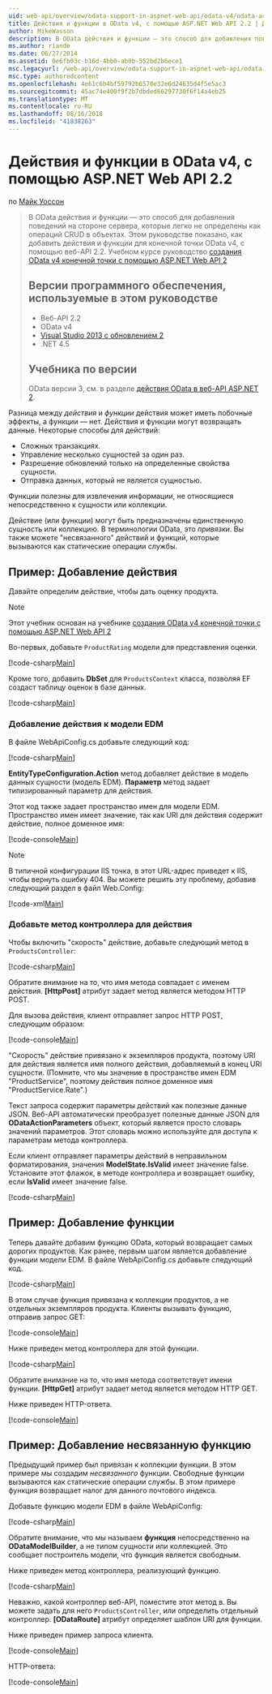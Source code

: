 ```yaml
---
uid: web-api/overview/odata-support-in-aspnet-web-api/odata-v4/odata-actions-and-functions
title: Действия и функции в OData v4, с помощью ASP.NET Web API 2.2 | Документация Майкрософт
author: MikeWasson
description: В OData действия и функции — это способ для добавления поведений на стороне сервера, которые легко не определены как операций CRUD в объектах. В этом руководстве показано как...
ms.author: riande
ms.date: 06/27/2014
ms.assetid: 0e6fb03c-b16d-4bb0-ab0b-552bd2b6ece1
msc.legacyurl: /web-api/overview/odata-support-in-aspnet-web-api/odata-v4/odata-actions-and-functions
msc.type: authoredcontent
ms.openlocfilehash: 4e61c6b4bf59792b6570e32e6d24635d4f5e5ac3
ms.sourcegitcommit: 45ac74e400f9f2b7dbded66297730f6f14a4eb25
ms.translationtype: MT
ms.contentlocale: ru-RU
ms.lasthandoff: 08/16/2018
ms.locfileid: "41838263"
---
```

<a name="actions-and-functions-in-odata-v4-using-aspnet-web-api-22"></a>Действия и функции в OData v4, с помощью ASP.NET Web API 2.2
====================
по [Майк Уоссон](https://github.com/MikeWasson)

> В OData действия и функции — это способ для добавления поведений на стороне сервера, которые легко не определены как операций CRUD в объектах. Этом руководстве показано, как добавить действия и функции для конечной точки OData v4, с помощью веб-API 2.2. Учебном курсе руководство [создания OData v4 конечной точки с помощью ASP.NET Web API 2](create-an-odata-v4-endpoint.md)
> 
> ## <a name="software-versions-used-in-the-tutorial"></a>Версии программного обеспечения, используемые в этом руководстве
> 
> 
> - Веб-API 2.2
> - OData v4
> - [Visual Studio 2013 с обновлением 2](https://www.visualstudio.com/downloads/download-visual-studio-vs)
> - .NET 4.5
> 
> 
> ## <a name="tutorial-versions"></a>Учебника по версии
> 
> OData версии 3, см. в разделе [действия OData в веб-API ASP.NET 2](../odata-v3/odata-actions.md).


Разница между *действия* и *функции* действия может иметь побочные эффекты, а функции — нет. Действия и функции могут возвращать данные. Некоторые способы для действий:

- Сложных транзакциях.
- Управление несколько сущностей за один раз.
- Разрешение обновлений только на определенные свойства сущности.
- Отправка данных, который не является сущностью.

Функции полезны для извлечения информации, не относящиеся непосредственно к сущности или коллекции.

Действие (или функции) могут быть предназначены единственную сущность или коллекцию. В терминологии OData, это *привязки*. Вы также можете &quot;несвязанного&quot; действий и функций, которые вызываются как статические операции службы.

## <a name="example-adding-an-action"></a>Пример: Добавление действия

Давайте определим действие, чтобы дать оценку продукта.

> [!NOTE]
> Этот учебник основан на учебнике [создания OData v4 конечной точки с помощью ASP.NET Web API 2](create-an-odata-v4-endpoint.md)


Во-первых, добавьте `ProductRating` модели для представления оценки.

[!code-csharp[Main](odata-actions-and-functions/samples/sample1.cs)]

Кроме того, добавить **DbSet** для `ProductsContext` класса, позволяя EF создаст таблицу оценок в базе данных.

[!code-csharp[Main](odata-actions-and-functions/samples/sample2.cs)]

### <a name="add-the-action-to-the-edm"></a>Добавление действия к модели EDM

В файле WebApiConfig.cs добавьте следующий код:

[!code-csharp[Main](odata-actions-and-functions/samples/sample3.cs)]

**EntityTypeConfiguration.Action** метод добавляет действие в модель данных сущности (модель EDM). **Параметр** метод задает типизированный параметр для действия.

Этот код также задает пространство имен для модели EDM. Пространство имен имеет значение, так как URI для действия содержит действие, полное доменное имя:

[!code-console[Main](odata-actions-and-functions/samples/sample4.cmd)]

> [!NOTE]
> В типичной конфигурации IIS точка, в этот URL-адрес приведет к IIS, чтобы вернуть ошибку 404. Вы можете решить эту проблему, добавив следующий раздел в файл Web.Config:

[!code-xml[Main](odata-actions-and-functions/samples/sample5.xml)]

### <a name="add-a-controller-method-for-the-action"></a>Добавьте метод контроллера для действия

Чтобы включить &quot;скорость&quot; действие, добавьте следующий метод в `ProductsController`:

[!code-csharp[Main](odata-actions-and-functions/samples/sample6.cs)]

Обратите внимание на то, что имя метода совпадает с именем действия. **[HttpPost]** атрибут задает метод является методом HTTP POST.

Для вызова действия, клиент отправляет запрос HTTP POST, следующим образом:

[!code-console[Main](odata-actions-and-functions/samples/sample7.cmd)]

&quot;Скорость&quot; действие привязано к экземпляров продукта, поэтому URI для действия является имя полного действия, добавляемый в конец URI сущности. (Помните, что мы значение в пространстве имен EDM &quot;ProductService&quot;, поэтому действия полное доменное имя &quot;ProductService.Rate&quot;.)

Текст запроса содержит параметры действий как полезные данные JSON. Веб-API автоматически преобразует полезные данные JSON для **ODataActionParameters** объект, который является просто словарь значений параметров. Этот словарь можно используйте для доступа к параметрам метода контроллера.

Если клиент отправляет параметры действий в неправильном форматирования, значения **ModelState.IsValid** имеет значение false. Установите этот флажок, в методе контроллера и возвращает ошибку, если **IsValid** имеет значение false.

[!code-csharp[Main](odata-actions-and-functions/samples/sample8.cs)]

## <a name="example-adding-a-function"></a>Пример: Добавление функции

Теперь давайте добавим функцию OData, который возвращает самых дорогих продуктов. Как ранее, первым шагом является добавление функции модели EDM. В файле WebApiConfig.cs добавьте следующий код.

[!code-csharp[Main](odata-actions-and-functions/samples/sample9.cs)]

В этом случае функция привязана к коллекции продуктов, а не отдельных экземпляров продукта. Клиенты вызывать функцию, отправив запрос GET:

[!code-console[Main](odata-actions-and-functions/samples/sample10.cmd)]

Ниже приведен метод контроллера для этой функции.

[!code-csharp[Main](odata-actions-and-functions/samples/sample11.cs)]

Обратите внимание на то, что имя метода соответствует имени функции. **[HttpGet]** атрибут задает метод является методом HTTP GET.

Ниже приведен HTTP-ответа.

[!code-console[Main](odata-actions-and-functions/samples/sample12.cmd)]

## <a name="example-adding-an-unbound-function"></a>Пример: Добавление несвязанную функцию

Предыдущий пример был привязан к коллекции функции. В этом примере мы создадим *несвязанного* функции. Свободные функции вызываются как статические операции службы. В этом примере функция возвращает налог для данного почтового индекса.

Добавьте функцию модели EDM в файле WebApiConfig:

[!code-csharp[Main](odata-actions-and-functions/samples/sample13.cs)]

Обратите внимание, что мы называем **функция** непосредственно на **ODataModelBuilder**, а не типом сущности или коллекцией. Это сообщает построитель модели, что функция является свободным.

Ниже приведен метод контроллера, реализующий функцию.

[!code-csharp[Main](odata-actions-and-functions/samples/sample14.cs)]

Неважно, какой контроллер веб-API, поместите этот метод в. Вы можете задать для него `ProductsController`, или определить отдельный контроллер. **[ODataRoute]** атрибут определяет шаблон URI для функции.

Ниже приведен пример запроса клиента.

[!code-console[Main](odata-actions-and-functions/samples/sample15.cmd)]

HTTP-ответа:

[!code-console[Main](odata-actions-and-functions/samples/sample16.cmd)]

